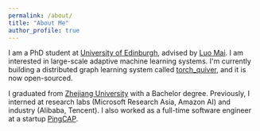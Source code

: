 ```yaml
---
permalink: /about/
title: "About Me"
author_profile: true
---
```


I am a PhD student at [University of Edinburgh](https://www.ed.ac.uk/), advised by [Luo Mai](https://luomai.github.io/). I am interested in large-scale adaptive machine learning systems. I'm currently building a distributed graph learning system called [torch_quiver](https://github.com/quiver-team/torch-quiver), and it is now open-sourced.

I graduated from [Zhejiang University](https://www.zju.edu.cn/english/) with a Bachelor degree. Previously, I interned at research labs (Microsoft Research Asia, Amazon AI) and industry (Alibaba, Tencent). I also worked as a full-time software engineer at a startup [PingCAP](https://pingcap.com/).
